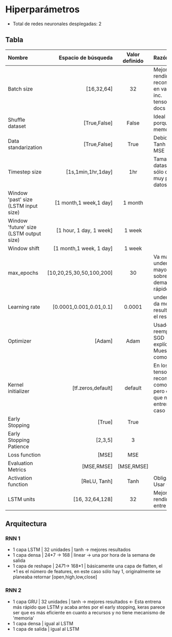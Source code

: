 # Hiperparámetros

- Total de redes neuronales desplegadas: 2

## Tabla

| Nombre                                  |      Espacio de búsqueda | Valor definido | Razón                                                                                             |
| :-------------------------------------- | -----------------------: | :------------: | :------------------------------------------------------------------------------------------------ |
| Batch size                              |               [16,32,64] |       32       | Mejor rendimiento, recomendado en varios sitios inc. tensorflow/keras docs                        |
| Shuffle dataset                         |             [True,False] |     False      | Ideal para LSTM porque tienen memoria                                                             |
| Data standarization                     |             [True,False] |      True      | Debido al uso de Tanh & mejor MSE                                                                 |
| Timestep size                           |       [1s,1min,1hr,1day] |      1hr       | Tamaño del dataset, usando sólo días son muy pocos datos                                          |
| Window 'past' size (LSTM input size)    |   [1 month,1 week,1 day] |    1 month     |                                                                                                   |
| Window 'future' size (LSTM output size) |  [1 hour, 1 day, 1 week] |     1 week     |                                                                                                   |
| Window shift                            |  [1 month,1 week, 1 day] |     1 week     |                                                                                                   |
| max_epochs                              | [10,20,25,30,50,100,200] |       30       | Va más a underfitted, mayore valores sobreajustan demasiado rápido                                |
| Learning rate                           |  [0.0001,0.001,0.01,0.1] |     0.0001     | underfitted pero da mejores resultados que el resto                                               |
| Optimizer                               |                   [Adam] |      Adam      | Usado siempre reemplazando al SGD explícitamente, Muestran SGD como obsoleto                      |
| Kernel initializer                      |       [tf.zeros,default] |    default     | En los docs de tensorflow lo recomiendan como zeros, pero eso hace que nunca entrene en este caso |
| Early Stopping                          |                   [True] |      True      |                                                                                                   |
| Early Stopping Patience                 |                  [2,3,5] |       3        |                                                                                                   |
| Loss function                           |                    [MSE] |      MSE       |                                                                                                   |
| Evaluation Metrics                      |               [MSE,RMSE] |   [MSE,RMSE]   |                                                                                                   |
| Activation function                     |             [ReLU, Tanh] |      Tanh      | Obligatorio para Usar CUDA                                                                        |
| LSTM units                              |          [16, 32,64,128] |       32       | Mejor rendimiento entre todas                                                                     |

## Arquitectura

### RNN 1

- 1 capa LSTM | 32 unidades | tanh -> mejores resultados
- 1 capa densa | 24\*7 -> 168 | linear -> una por hora de la semana de salida
- 1 capa de reshape | 24*7*1-> 168*1 | básicamente una capa de flatten, el *1 es el número de features, en este caso sólo hay 1, originalmente se planeaba retornar [open,high,low,close]

### RNN 2

- 1 capa GRU | 32 unidades | tanh -> mejores resultados <- Esta entrena más rápido que LSTM y acaba antes por el early stopping, keras parece ser que es más eficiente en cuanto a recursos y no tiene mecanismo de 'memoria'
- 1 capa densa | igual al LSTM
- 1 capa de salida | igual al LSTM
